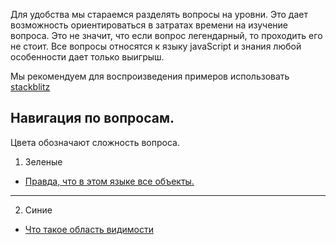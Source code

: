 Для удобства мы стараемся разделять вопросы на уровни. Это дает возможность ориентироваться в затратах времени на изучение вопроса.
Это не значит, что если вопрос легендарный, то проходить его не стоит. Все вопросы относятся к языку javaScript  и знания любой особенности дает только выигрыш.
 
Мы рекомендуем для воспроизведения примеров использовать [stackblitz](https://stackblitz.com) 

## Навигация по вопросам.   
Цвета обозначают сложность вопроса.
1. Зеленые
+ [Правда, что в этом языке все объекты.](https://github.com/Binatik/answers/blob/main/javaScript/RU/questions/green/everything-object.md)  
___
2. Синие
+ [Что такое область видимости](https://github.com/Binatik/answers/blob/main/javaScript/RU/questions/dark-blue/nesting.md) 
